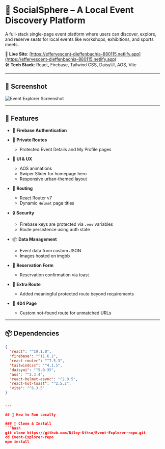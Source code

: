  # 🎉 SocialSphere – A Local Event Discovery Platform

A full-stack single-page event platform where users can discover, explore, and reserve seats for local events like workshops, exhibitions, and sports meets.

🔗 **Live Site**: [https://effervescent-dieffenbachia-880115.netlify.app](https://effervescent-dieffenbachia-880115.netlify.app)  
🛠️ **Tech Stack**: React, Firebase, Tailwind CSS, DaisyUI, AOS, Vite

---

## 📸 Screenshot

![Event Explorer Screenshot](https://i.ibb.co/8gxn8DDp/Screenshot-2025-06-25-170131.png)

---

## 🌟 Features

- 🔐 **Firebase Authentication**
  
- 🎯 **Private Routes**
  - Protected Event Details and My Profile pages
- 🎨 **UI & UX**
  - AOS animations
  - Swiper Slider for homepage hero
  - Responsive urban-themed layout
- 🧭 **Routing**
  - React Router v7
  - Dynamic `Helmet` page titles
- 🔒 **Security**
  - Firebase keys are protected via `.env` variables
  - Route persistence using auth state
- 📦 **Data Management**
  - Event data from custom JSON
  - Images hosted on imgbb
- 📧 **Reservation Form**
  - Reservation confirmation via toast
- 🧠 **Extra Route**
  - Added meaningful protected route beyond requirements
- 🚫 **404 Page**
  - Custom not-found route for unmatched URLs

---

## 📦 Dependencies

```json
{
  "react": "^19.1.0",
  "firebase": "^11.6.1",
  "react-router": "^7.5.3",
  "tailwindcss": "^4.1.5",
  "daisyui": "^5.0.35",
  "aos": "^2.3.4",
  "react-helmet-async": "^2.0.5",
  "react-hot-toast": "^2.5.2",
  "vite": "^6.3.5"
}


---

## 🔧 How to Run Locally

### 🔽 Clone & Install
```bash
git clone https://github.com/Niloy-Uthso/Event-Explorer-repo.git
cd Event-Explorer-repo
npm install
